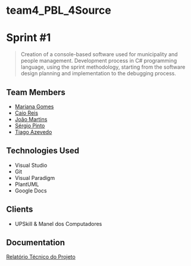 # team4_PBL_4Source

# **Sprint #1**

> Creation of a console-based software used for municipality and people management. Development process in C# programming language, using the sprint methodology, starting from the software design planning and implementation to the debugging process.

## Team Members

* [Mariana Gomes](https://github.com/MarianaGomes-UPskill)
* [Caio Reis](https://github.com/caiocreis)
* [João Martins](https://github.com/Vaazch)
* [Sérgio Pinto](https://github.com/sergiovspinto)
* [Tiago Azevedo](https://github.com/TiagoAzevedoUpSkill)

## Technologies Used

* Visual Studio
* Git
* Visual Paradigm
* PlantUML
* Google Docs

## Clients

* UPSkill & Manel dos Computadores

## Documentation

[Relatório Técnico do Projeto](https://github.com/sergiovspinto/team4_PBL_4Source/blob/7737be5bb441b045a7f67fd72ea4cc738bcd025e/documentation/Relatorio_Tecnico_Team4.pdf)
